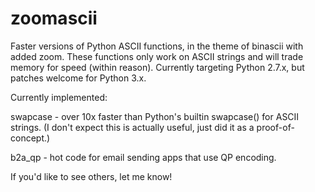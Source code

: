 # zoomascii
Faster versions of Python ASCII functions, in the theme of binascii
with added zoom.  These functions only work on ASCII strings and will
trade memory for speed (within reason).  Currently targeting Python
2.7.x, but patches welcome for Python 3.x.

Currently implemented:

swapcase - over 10x faster than Python's builtin swapcase() for ASCII
strings.  (I don't expect this is actually useful, just did it as a
proof-of-concept.)

b2a_qp - hot code for email sending apps that use QP encoding.

If you'd like to see others, let me know!

